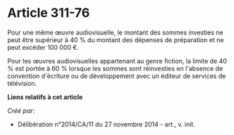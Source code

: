 # Article 311-76

Pour une même œuvre audiovisuelle, le montant des sommes investies ne peut être supérieur à 40 % du montant des dépenses de
préparation et ne peut excéder 100 000 €. 

Pour les œuvres audiovisuelles appartenant au genre fiction, la limite de 40 % est portée à 60 % lorsque les sommes sont
réinvesties en l'absence de convention d'écriture ou de développement avec un éditeur de services de télévision.

**Liens relatifs à cet article**

_Créé par_:

  - Délibération n°2014/CA/11 du 27 novembre 2014 - art., v. init.
